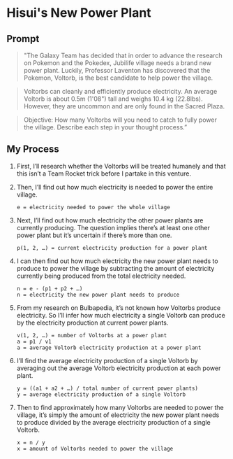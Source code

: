 # Hisui's New Power Plant

## Prompt

> "The Galaxy Team has decided that in order to advance the research on Pokemon and the Pokedex, Jubilife village needs a brand new power plant. Luckily, Professor Laventon has discovered that the Pokemon, Voltorb, is the best candidate to help power the village.

> Voltorbs can cleanly and efficiently produce electricity. An average Voltorb is about 0.5m (1'08") tall and weighs 10.4 kg (22.8lbs). However, they are uncommon and are only found in the Sacred Plaza.

> Objective: How many Voltorbs will you need to catch to fully power the village. Describe each step in your thought process.”

## My Process

1. First, I’ll research whether the Voltorbs will be treated humanely and that this isn’t a Team Rocket trick before I partake in this venture.

2. Then, I’ll find out how much electricity is needed to power the entire village.

    ```
    e = electricity needed to power the whole village
    ```

3. Next, I’ll find out how much electricity the other power plants are currently producing. The question implies there’s at least one other power plant but it’s uncertain if there’s more than one.

    ```
    p(1, 2, …) = current electricity production for a power plant
    ```

4. I can then find out how much electricity the new power plant needs to produce to power the village by subtracting the amount of electricity currently being produced from the total electricity needed.

	```
    n = e - (p1 + p2 + …)
	n = electricity the new power plant needs to produce
    ```

5. From my research on Bulbapedia, it’s not known how Voltorbs produce electricity. So I’ll infer how much electricity a single Voltorb can produce by the electricity production at current power plants.

    ```
	v(1, 2, …) = number of Voltorbs at a power plant
	a = p1 / v1
	a = average Voltorb electricity production at a power plant
    ```

6. I’ll find the average electricity production of a single Voltorb by averaging out the average Voltorb electricity production at each power plant.

    ```
	y = ((a1 + a2 + …) / total number of current power plants)
	y = average electricity production of a single Voltorb
    ```

7. Then to find approximately how many Voltorbs are needed to power the village, it’s simply the amount of electricity the new power plant needs to produce divided by the average electricity production of a single Voltorb.

    ```
	x = n / y
	x = amount of Voltorbs needed to power the village
    ```